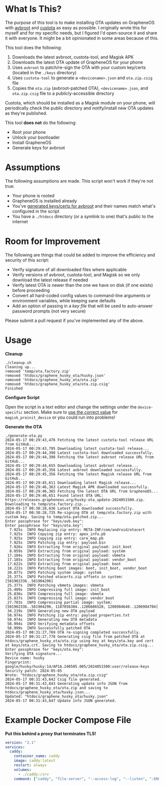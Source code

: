 # What Is This?

The purpose of this tool is to make installing OTA updates on GrapheneOS with [avbroot](https://github.com/chenxiaolong/avbroot) and [custota](https://github.com/chenxiaolong/Custota) as easy as possible. I originally wrote this for myself and for my specific needs, but I figured I'd open-source it and share it with everyone. It might be a bit opinionated in some areas because of this.

This tool does the following:
1) Downloads the latest avbroot, custota-tool, and Magisk APK
2) Downloads the latest OTA update of GrapheneOS for your phone
3) Uses `avbroot` to patch/re-sign the OTA with your custom key/certs (located in the `./keys` directory)
4) Uses `custota-tool` to generate a `<devicename>.json` and `ota.zip.csig` file
5) Copies the `ota.zip` (avbroot-patched OTA), `<devicename>.json`, and `ota.zip.csig` file to a publicly-accessible directory

Custota, which should be installed as a Magisk module on your phone, will periodically check the public directory and notify/install new OTA updates as they're published.

This tool **does not** do the following:
- Root your phone
- Unlock your bootloader
- Install GrapheneOS
- Generate keys for avbroot

# Assumptions

The following assumptions are made. This script won't work if they're not true:
- Your phone is rooted
- GrapheneOS is installed already
- You've [generated keys/certs for avbroot](https://github.com/chenxiaolong/avbroot#generating-keys) and their names match what's configured in the script
- You have a `./htdocs` directory (or a symlink to one) that's public to the internet

# Room for Improvement

The following are things that could be added to improve the efficiency and security of this script:
- Verify signature of all downloaded files where applicable
- Verify versions of avbroot, custota-tool, and Magisk so we only download the latest release if needed
- Verify latest OTA is newer than the one we have on disk (if one exists) before proceeding
- Convert all hard-coded config values to command-line arguments or environment variables, while keeping sane defaults
- Add an option of passing in a _key file_ that will be used to auto-answer password prompts (not very secure)

Please submit a pull request if you've implemented any of the above.

# Usage

**Cleanup**
```
./cleanup.sh
Cleaning up...
removed 'temp/ota.factory.zip'
removed 'htdocs/graphene_husky_ota/husky.json'
removed 'htdocs/graphene_husky_ota/ota.zip'
removed 'htdocs/graphene_husky_ota/ota.zip.csig'
Finished
```

**Configure Script**

Open the script in a text editor and change the settings under the `device-specific` section.
Make sure to [use the correct value](https://github.com/chenxiaolong/avbroot/blob/master/README.md#magisk-preinit-device) for `magisk_preinit_device` or you could run into problems!

**Generate the OTA**
```
./generate-ota.py
2024-05-17 00:29:43,476 Fetching the latest custota-tool release URL from GitHub...
2024-05-17 00:29:43,795 Downloading latest custota-tool release...
2024-05-17 00:29:44,398 Latest custota-tool downloaded successfully.
2024-05-17 00:29:44,398 Fetching the latest avbroot release URL from GitHub...
2024-05-17 00:29:44,655 Downloading latest avbroot release...
2024-05-17 00:29:45,356 Latest avbroot downloaded successfully.
2024-05-17 00:29:45,356 Fetching the latest Magisk release URL from GitHub...
2024-05-17 00:29:45,611 Downloading latest Magisk release...
2024-05-17 00:29:46,363 Latest Magisk APK downloaded successfully.
2024-05-17 00:29:46,365 Fetching the latest OTA URL from GrapheneOS...
2024-05-17 00:29:46,651 Found latest OTA URL: https://releases.grapheneos.org/husky-ota_update-2024051500.zip. Downloading to temp/ota.factory.zip...
2024-05-17 00:30:28,636 Latest OTA downloaded successfully.
2024-05-17 00:30:28,735 Re-signing OTA at temp/ota.factory.zip with custom key. Saving to temp/ota.patched.zip...
Enter passphrase for "keys/avb.key":
Enter passphrase for "keys/ota.key":
  7.925s  INFO Replacing zip entry: META-INF/com/android/otacert
  7.925s  INFO Copying zip entry: apex_info.pb
  7.925s  INFO Copying zip entry: care_map.pb
  7.925s  INFO Patching zip entry: payload.bin
  7.926s  INFO Extracting from original payload: init_boot
  8.059s  INFO Extracting from original payload: system
 17.184s  INFO Extracting from original payload: vbmeta
 17.185s  INFO Extracting from original payload: vendor_boot
 17.622s  INFO Extracting from original payload: boot
 18.222s  INFO Patching boot images: boot, init_boot, vendor_boot
 20.877s  INFO Patching system image: system
 25.377s  INFO Patched otacerts.zip offsets in system: [581902336..581904296]
 25.377s  INFO Patching vbmeta images: vbmeta
 25.409s  INFO Compressing full image: init_boot
 25.836s  INFO Compressing full image: vbmeta
 25.837s  INFO Compressing full image: vendor_boot
 27.783s  INFO Compressing partial image: system: [581902336..581904296, 1187856384..1206686528, 1206984640..1206984704]
 34.219s  INFO Generating new OTA payload
 58.974s  INFO Patching zip entry: payload_properties.txt
 58.974s  INFO Generating new OTA metadata
 58.994s  INFO Verifying metadata offsets
 58.999s  INFO Successfully patched OTA
2024-05-17 00:31:27,769 OTA re-signing completed successfully.
2024-05-17 00:31:27,778 Generating csig file from patched OTA at htdocs/graphene_husky_ota/ota.zip using key at keys/ota.key and cert at keys/ota.crt. Saving to htdocs/graphene_husky_ota/ota.zip.csig...
Enter passphrase for "keys/ota.key":
Verifying OTA signature...
Device name: husky
Fingerprint: google/husky/husky:14/AP1A.240505.005/2024051500:user/release-keys
Security patch: 2024-05-05
Wrote: "htdocs/graphene_husky_ota/ota.zip.csig"
2024-05-17 00:31:43,642 Csig file generated.
2024-05-17 00:31:43,643 Generating update info JSON from htdocs/graphene_husky_ota/ota.zip and saving to htdocs/graphene_husky_ota/husky.json...
Updated: "htdocs/graphene_husky_ota/husky.json"
2024-05-17 00:31:43,647 Update info JSON generated.
```

# Example Docker Compose File

**Put this behind a proxy that terminates TLS!**

```yaml
version: "2.1"
services:
  caddy:
    container_name: caddy
    image: caddy:latest
    restart: always
    volumes:
      - ./caddy:/srv
    command: ["caddy", "file-server", "--access-log", "--listen", ":8080", "--root", "/srv"]
```
